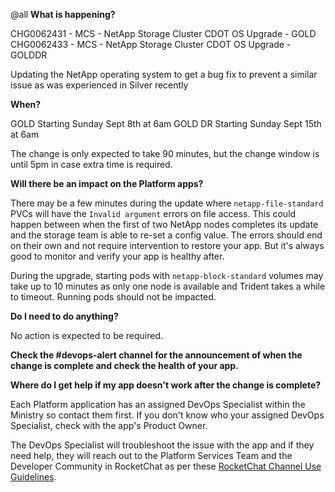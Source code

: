 @all
**What is happening?**

CHG0062431 - MCS - NetApp Storage Cluster CDOT OS Upgrade - GOLD
CHG0062433 - MCS - NetApp Storage Cluster CDOT OS Upgrade - GOLDDR

Updating the NetApp operating system to get a bug fix to prevent a similar issue as was experienced in Silver recently

**When?**

GOLD Starting Sunday Sept 8th at 6am
GOLD DR Starting Sunday Sept 15th at 6am

The change is only expected to take 90 minutes, but the change window is until 5pm in case extra time is required.

**Will there be an impact on the Platform apps?**

There may be a few minutes during the update where `netapp-file-standard` PVCs will have the `Invalid argument` errors on file access. This could happen between when the first of two NetApp nodes completes its update and the storage team is able to re-set a config value. The errors should end on their own and not require intervention to restore your app. But it's always good to monitor and verify your app is healthy after.

During the upgrade, starting pods with `netapp-block-standard` volumes may take up to 10 minutes as only one node is available and Trident takes a while to timeout. Running pods should not be impacted.

**Do I need to do anything?**

No action is expected to be required.

**Check the #devops-alert channel for the announcement of when the change is complete and check the health of your app.**

**Where do I get help if my app doesn't work after the change is complete?**

Each Platform application has an assigned DevOps Specialist within the Ministry so contact them first. If you don't know who your assigned DevOps Specialist, check with the app's Product Owner.

The DevOps Specialist will troubleshoot the issue with the app and if they need help, they will reach out to the Platform Services Team and the Developer Community in RocketChat as per these [RocketChat Channel Use Guidelines](https://docs.developer.gov.bc.ca/rocketchat-channel-descriptions/).
